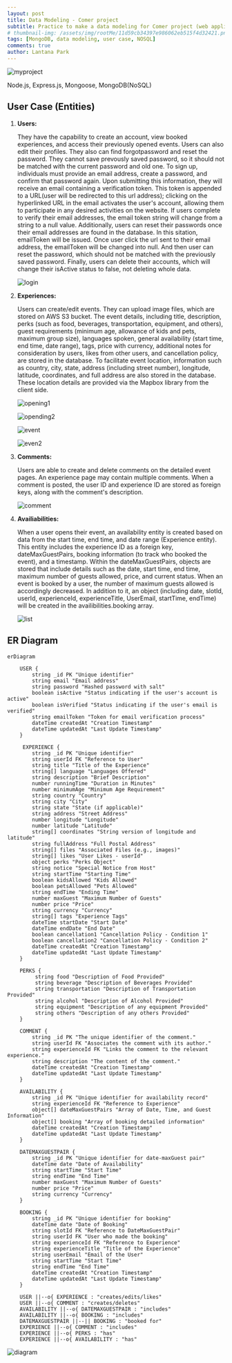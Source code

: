 ```yaml
---
layout: post
title: Data Modeling - Comer project
subtitle: Practice to make a data modeling for Comer project (web application - solo project)
# thumbnail-img: /assets/img/rootMe/11d59cb34397e986062eb515f4d32421.png
tags: [MongoDB, data modeling, user case, NOSQL]
comments: true
author: Lantana Park
---
```


<!-- [Comer Website](https://comer-experience-app.onrender.com/) -->

![myproject](/assets/img/comerProject/Screenshot%202024-03-20%20at%2020.49.53.png)

Node.js, Express.js, Mongoose, MongoDB(NoSQL)

## User Case (Entities)

1. **Users:**

   They have the capability to create an account, view booked experiences, and access their previously opened events. Users can also edit their profiles. They also can find forgotpassword and reset the password. They cannot save prevously saved password, so it should not be matched with the current password and old one. To sign up, individuals must provide an email address, create a password, and confirm that password again. Upon submitting this information, they will receive an email containing a verification token. This token is appended to a URL(user will be redirected to this url address); clicking on the hyperlinked URL in the email activates the user's account, allowing them to participate in any desired activities on the website. If users complete to verify their email addresses, the email token string will change from a string to a null value. Additionally, users can reset their passwords once their email addresses are found in the database. In this sitation, emailToken will be issued. Once user click the url sent to their email address, the emailToken will be changed into null. And then user can reset the password, which should not be matched with the previously saved password. Finally, users can delete their accounts, which will change their isActive status to false, not deleting whole data.

   ![login](/assets/img/comerProject/Screenshot%202024-03-20%20at%2020.51.19.png)

2. **Experiences:**

   Users can create/edit events. They can upload image files, which are stored on AWS S3 bucket. The event details, including title, description, perks (such as food, beverages, transportation, equipment, and others), guest requirements (minimum age, allowance of kids and pets, maximum group size), languages spoken, general availability (start time, end time, date range), tags, price with currency, additional notes for consideration by users, likes from other users, and cancellation policy, are stored in the database. To facilitate event location, information such as country, city, state, address (including street number), longitude, latitude, coordinates, and full address are also stored in the database. These location details are provided via the Mapbox library from the client side.

   ![opening1](/assets/img/comerProject/Screenshot%202024-03-20%20at%2020.54.14.png)

   ![opending2](/assets/img/comerProject/Screenshot%202024-03-20%20at%2020.54.33.png)

   ![event](/assets/img/comerProject/Screenshot%202024-03-20%20at%2020.58.49.png)

   ![even2](/assets/img/comerProject/Screenshot%202024-03-20%20at%2020.59.01.png)

3. **Comments:**

   Users are able to create and delete comments on the detailed event pages. An experience page may contain multiple comments. When a comment is posted, the user ID and experience ID are stored as foreign keys, along with the comment's description.

   ![comment](/assets/img/comerProject/Screenshot%202024-03-20%20at%2021.00.40.png)

4. **Availiabilities:**

   When a user opens their event, an availability entity is created based on data from the start time, end time, and date range (Experience entity). This entity includes the experience ID as a foreign key, dateMaxGuestPairs, booking information (to track who booked the event), and a timestamp. Within the dateMaxGuestPairs, objects are stored that include details such as the date, start time, end time, maximum number of guests allowed, price, and current status. When an event is booked by a user, the number of maximum guests allowed is accordingly decreased. In addition to it, an object (including date, slotId, userId, experienceId, experienceTitle, UserEmail, startTime, endTime) will be created in the availibilities.booking array.

   ![list](/assets/img/comerProject/Screenshot%202024-03-20%20at%2021.01.26.png)

## ER Diagram

```
erDiagram

    USER {
        string _id PK "Unique identifier"
        string email "Email address"
        string password "Hashed password with salt"
        boolean isActive "Status indicating if the user's account is active"
        boolean isVerified "Status indicating if the user's email is verified"
        string emailToken "Token for email verification process"
        dateTime createdAt "Creation Timestamp"
        dateTime updatedAt "Last Update Timestamp"
    }

     EXPERIENCE {
        string _id PK "Unique identifier"
        string userId FK "Reference to User"
        string title "Title of the Experience"
        string[] language "Languages Offered"
        string description "Brief Description"
        number runningTime "Duration in Minutes"
        number minimumAge "Minimum Age Requirement"
        string country "Country"
        string city "City"
        string state "State (if applicable)"
        string address "Street Address"
        number longitude "Longitude"
        number latitude "Latitude"
        string[] coordinates "String version of longitude and latitude"
        string fullAddress "Full Postal Address"
        string[] files "Associated Files (e.g., images)"
        string[] likes "User Likes - userId"
        object perks "Perks Object"
        string notice "Special Notice from Host"
        string startTime "Starting Time"
        boolean kidsAllowed "Kids Allowed"
        boolean petsAllowed "Pets Allowed"
        string endTime "Ending Time"
        number maxGuest "Maximum Number of Guests"
        number price "Price"
        string currency "Currency"
        string[] tags "Experience Tags"
        dateTime startDate "Start Date"
        dateTime endDate "End Date"
        boolean cancellation1 "Cancellation Policy - Condition 1"
        boolean cancellation2 "Cancellation Policy - Condition 2"
        dateTime createdAt "Creation Timestamp"
        dateTime updatedAt "Last Update Timestamp"
    }

    PERKS {
         string food "Description of Food Provided"
         string beverage "Description of Beverages Provided"
         string transportation "Description of Transportation Provided"
         string alcohol "Description of Alcohol Provided"
         string equipment "Description of any equipment Provided"
         string others "Description of any others Provided"
    }

    COMMENT {
        string _id PK "The unique identifier of the comment."
        string userId FK "Associates the comment with its author."
        string experienceId FK "Links the comment to the relevant experience."
        string description "The content of the comment."
        dateTime createdAt "Creation Timestamp"
        dateTime updatedAt "Last Update Timestamp"
    }

    AVAILABILITY {
        string _id PK "Unique identifier for availability record"
        string experienceId FK "Reference to Experience"
        object[] dateMaxGuestPairs "Array of Date, Time, and Guest Information"
        object[] booking "Array of booking detailed information"
        dateTime createdAt "Creation Timestamp"
        dateTime updatedAt "Last Update Timestamp"
    }

    DATEMAXGUESTPAIR {
        string _id PK "Unique identifier for date-maxGuest pair"
        dateTime date "Date of Availability"
        string startTime "Start Time"
        string endTime "End Time"
        number maxGuest "Maximum Number of Guests"
        number price "Price"
        string currency "Currency"
    }

    BOOKING {
        string _id PK "Unique identifier for booking"
        dateTime date "Date of Booking"
        string slotId FK "Reference to DateMaxGuestPair"
        string userId FK "User who made the booking"
        string experienceId FK "Reference to Experience"
        string experienceTitle "Title of the Experience"
        string userEmail "Email of the User"
        string startTime "Start Time"
        string endTime "End Time"
        dateTime createdAt "Creation Timestamp"
        dateTime updatedAt "Last Update Timestamp"
    }

    USER ||--o{ EXPERIENCE : "creates/edits/likes"
    USER ||--o{ COMMENT : "creates/deletes"
    AVAILABILITY ||--o{ DATEMAXGUESTPAIR : "includes"
    AVAILABILITY ||--o{ BOOKING : "includes"
    DATEMAXGUESTPAIR ||--|| BOOKING : "booked for"
    EXPERIENCE ||--o{ COMMENT : "includes"
    EXPERIENCE ||--o{ PERKS : "has"
    EXPERIENCE ||--o{ AVAILABILITY : "has"
```

![diagram](/assets/img/comerProject/mermaid-diagram-2024-03-21-112751.png)

